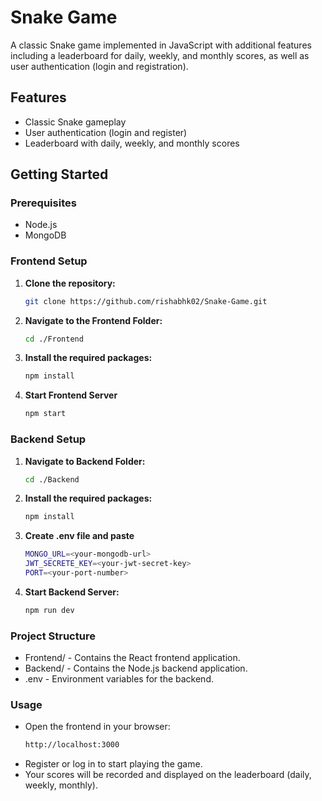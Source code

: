 # Snake Game

A classic Snake game implemented in JavaScript with additional features including a leaderboard for daily, weekly, and monthly scores, as well as user authentication (login and registration).

## Features

- Classic Snake gameplay
- User authentication (login and register)
- Leaderboard with daily, weekly, and monthly scores

## Getting Started

### Prerequisites

- Node.js
- MongoDB

### Frontend Setup

1. **Clone the repository:**
   ```bash
   git clone https://github.com/rishabhk02/Snake-Game.git
2. **Navigate to the Frontend Folder:** 
   ```bash
   cd ./Frontend
3. **Install the required packages:**
   ```bash
   npm install
4. **Start Frontend Server**
   ```bash
   npm start

### Backend Setup
1. **Navigate to Backend Folder:**
   ```bash
   cd ./Backend
2. **Install the required packages:**
   ```bash
   npm install
3. **Create .env file and paste**
   ```bash
   MONGO_URL=<your-mongodb-url>
   JWT_SECRETE_KEY=<your-jwt-secret-key>
   PORT=<your-port-number>
   ```
4. **Start Backend Server:**
   ```bash
   npm run dev

### Project Structure
- Frontend/ - Contains the React frontend application.
- Backend/ - Contains the Node.js backend application.
- .env - Environment variables for the backend.

### Usage
- Open the frontend in your browser:
  ```bash
  http://localhost:3000
- Register or log in to start playing the game.
- Your scores will be recorded and displayed on the leaderboard (daily, weekly, monthly).

